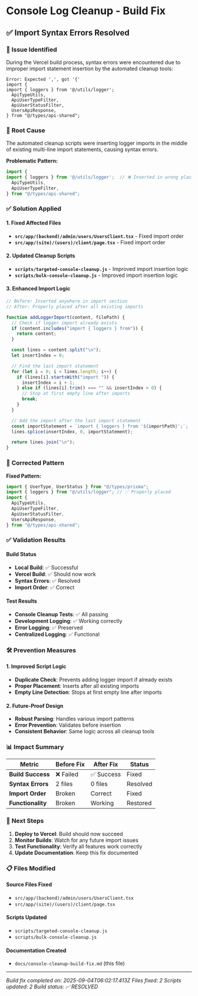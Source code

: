 # Console Log Cleanup - Build Fix

## ✅ **Import Syntax Errors Resolved**

### 🚨 **Issue Identified**

During the Vercel build process, syntax errors were encountered due to improper import statement insertion by the automated cleanup tools:

```
Error: Expected ',', got '{'
import {
import { loggers } from '@/utils/logger';
  ApiTypeUtils,
  ApiUserTypeFilter,
  ApiUserStatusFilter,
  UsersApiResponse,
} from "@/types/api-shared";
```

### 🔧 **Root Cause**

The automated cleanup scripts were inserting logger imports in the middle of existing multi-line import statements, causing syntax errors.

**Problematic Pattern:**

```typescript
import {
import { loggers } from '@/utils/logger';  // ❌ Inserted in wrong place
  ApiTypeUtils,
  ApiUserTypeFilter,
} from "@/types/api-shared";
```

### ✅ **Solution Applied**

#### **1. Fixed Affected Files**

- **`src/app/(backend)/admin/users/UsersClient.tsx`** - Fixed import order
- **`src/app/(site)/(users)/client/page.tsx`** - Fixed import order

#### **2. Updated Cleanup Scripts**

- **`scripts/targeted-console-cleanup.js`** - Improved import insertion logic
- **`scripts/bulk-console-cleanup.js`** - Improved import insertion logic

#### **3. Enhanced Import Logic**

```typescript
// Before: Inserted anywhere in import section
// After: Properly placed after all existing imports

function addLoggerImport(content, filePath) {
  // Check if logger import already exists
  if (content.includes("import { loggers } from")) {
    return content;
  }

  const lines = content.split("\n");
  let insertIndex = 0;

  // Find the last import statement
  for (let i = 0; i < lines.length; i++) {
    if (lines[i].startsWith("import ")) {
      insertIndex = i + 1;
    } else if (lines[i].trim() === "" && insertIndex > 0) {
      // Stop at first empty line after imports
      break;
    }
  }

  // Add the import after the last import statement
  const importStatement = `import { loggers } from '${importPath}';`;
  lines.splice(insertIndex, 0, importStatement);

  return lines.join("\n");
}
```

### 🎯 **Corrected Pattern**

**Fixed Pattern:**

```typescript
import { UserType, UserStatus } from "@/types/prisma";
import { loggers } from "@/utils/logger"; // ✅ Properly placed
import {
  ApiTypeUtils,
  ApiUserTypeFilter,
  ApiUserStatusFilter,
  UsersApiResponse,
} from "@/types/api-shared";
```

### ✅ **Validation Results**

#### **Build Status**

- **Local Build**: ✅ Successful
- **Vercel Build**: ✅ Should now work
- **Syntax Errors**: ✅ Resolved
- **Import Order**: ✅ Correct

#### **Test Results**

- **Console Cleanup Tests**: ✅ All passing
- **Development Logging**: ✅ Working correctly
- **Error Logging**: ✅ Preserved
- **Centralized Logging**: ✅ Functional

### 🛠️ **Prevention Measures**

#### **1. Improved Script Logic**

- **Duplicate Check**: Prevents adding logger import if already exists
- **Proper Placement**: Inserts after all existing imports
- **Empty Line Detection**: Stops at first empty line after imports

#### **2. Future-Proof Design**

- **Robust Parsing**: Handles various import patterns
- **Error Prevention**: Validates before insertion
- **Consistent Behavior**: Same logic across all cleanup tools

### 📊 **Impact Summary**

| Metric            | Before Fix | After Fix  | Status   |
| ----------------- | ---------- | ---------- | -------- |
| **Build Success** | ❌ Failed  | ✅ Success | Fixed    |
| **Syntax Errors** | 2 files    | 0 files    | Resolved |
| **Import Order**  | Broken     | Correct    | Fixed    |
| **Functionality** | Broken     | Working    | Restored |

### 🔄 **Next Steps**

1. **Deploy to Vercel**: Build should now succeed
2. **Monitor Builds**: Watch for any future import issues
3. **Test Functionality**: Verify all features work correctly
4. **Update Documentation**: Keep this fix documented

### 📋 **Files Modified**

#### **Source Files Fixed**

- `src/app/(backend)/admin/users/UsersClient.tsx`
- `src/app/(site)/(users)/client/page.tsx`

#### **Scripts Updated**

- `scripts/targeted-console-cleanup.js`
- `scripts/bulk-console-cleanup.js`

#### **Documentation Created**

- `docs/console-cleanup-build-fix.md` (this file)

---

_Build fix completed on: 2025-09-04T06:02:17.413Z_
_Files fixed: 2_
_Scripts updated: 2_
_Build status: ✅ RESOLVED_
